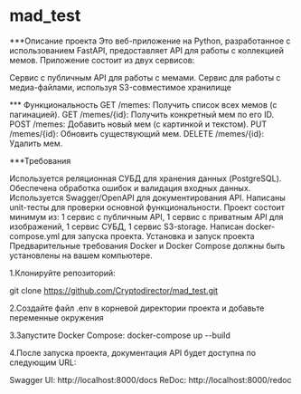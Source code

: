 # mad_test

***Описание проекта
Это веб-приложение на Python, разработанное с использованием FastAPI, предоставляет API для работы с коллекцией мемов. Приложение состоит из двух сервисов:

Сервис с публичным API для работы с мемами.
Сервис для работы с медиа-файлами, используя S3-совместимое хранилище

*** Функциональность
GET /memes: Получить список всех мемов (с пагинацией).
GET /memes/{id}: Получить конкретный мем по его ID.
POST /memes: Добавить новый мем (с картинкой и текстом).
PUT /memes/{id}: Обновить существующий мем.
DELETE /memes/{id}: Удалить мем.

***Требования

Используется реляционная СУБД для хранения данных (PostgreSQL).
Обеспечена обработка ошибок и валидация входных данных.
Используется Swagger/OpenAPI для документирования API.
Написаны unit-тесты для проверки основной функциональности.
Проект состоит минимум из: 1 сервис с публичным API, 1 сервис с приватным API для изображений, 1 сервис СУБД, 1 сервис S3-storage.
Написан docker-compose.yml для запуска проекта.
Установка и запуск проекта
Предварительные требования
Docker и Docker Compose должны быть установлены на вашем компьютере.

1.Клонируйте репозиторий:

git clone https://github.com/Cryptodirector/mad_test.git


2.Создайте файл .env в корневой директории проекта и добавьте переменные окружения

3.Запустите Docker Compose:
  docker-compose up --build


4.После запуска проекта, документация API будет доступна по следующим URL:

Swagger UI: http://localhost:8000/docs
ReDoc: http://localhost:8000/redoc
  




